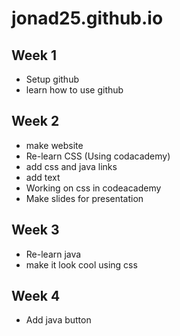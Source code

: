 # jonad25.github.io

## Week 1
- Setup github
- learn how to use github

## Week 2
- make website
- Re-learn CSS (Using codacademy)
- add css and java links
- add text
- Working on css in codeacademy
- Make slides for presentation

## Week 3
- Re-learn java
- make it look cool using css

## Week 4
- Add java button
